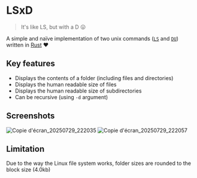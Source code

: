 # LSxD
> It's like LS, but with a D 😛

A simple and naïve implementation of two unix commands ([`LS`](https://www.linux.org/docs/man1/ls.html) and [`DU`](https://www.linux.org/docs/man1/du.html)) written in [Rust](https://www.rust-lang.org/) ❤️

## Key features
- Displays the contents of a folder (including files and directories)
- Displays the human readable size of files
- Displays the human readable size of subdirectories
- Can be recursive (using `-d` argument)
  
## Screenshots

<img alt="Copie d'écran_20250729_222035" src="https://github.com/user-attachments/assets/2a919e89-0482-49ce-bf6d-e6f6231b7727" />

<img alt="Copie d'écran_20250729_222057" src="https://github.com/user-attachments/assets/c81c677c-8405-4df5-98d2-13eb27cbe1da" />

## Limitation

Due to the way the Linux file system works, folder sizes are rounded to the block size (4.0kb)
